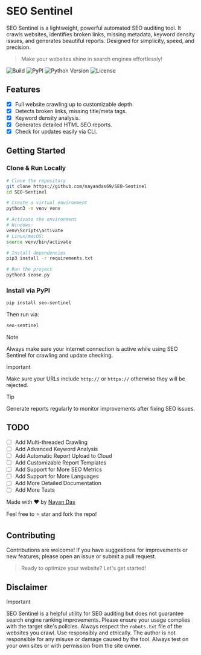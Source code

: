 # SEO Sentinel

SEO Sentinel is a lightweight, powerful automated SEO auditing tool. It crawls websites, identifies broken links, missing metadata, keyword density issues, and generates beautiful reports. Designed for simplicity, speed, and precision.

> Make your websites shine in search engines effortlessly!

![Build](https://img.shields.io/github/actions/workflow/status/nayandas69/SEO-Sentinel/publish.yml?branch=main)
![PyPI](https://img.shields.io/pypi/v/seo-sentinel)
![Python Version](https://img.shields.io/pypi/pyversions/seo-sentinel)
![License](https://img.shields.io/github/license/nayandas69/SEO-Sentinel?style=flat-square&color=blue&logo=github&logoColor=white)

## Features

- [x] Full website crawling up to customizable depth.
- [x] Detects broken links, missing title/meta tags.
- [x] Keyword density analysis.
- [x] Generates detailed HTML SEO reports.
- [x] Check for updates easily via CLI.

## Getting Started

### Clone & Run Locally

```bash
# Clone the repository
git clone https://github.com/nayandas69/SEO-Sentinel
cd SEO-Sentinel

# Create a virtual environment
python3 -m venv venv

# Activate the environment
# Windows:
venv\Scripts\activate
# Linux/macOS:
source venv/bin/activate

# Install dependencies
pip3 install -r requirements.txt

# Run the project
python3 seose.py
```

### Install via PyPI

```bash
pip install seo-sentinel
```

Then run via:

```bash
seo-sentinel
```

> [!NOTE]
> Always make sure your internet connection is active while using SEO Sentinel for crawling and update checking.

> [!IMPORTANT]
> Make sure your URLs include `http://` or `https://` otherwise they will be rejected.

> [!TIP]
> Generate reports regularly to monitor improvements after fixing SEO issues.

## TODO

- [ ] Add Multi-threaded Crawling
- [ ] Add Advanced Keyword Analysis
- [ ] Add Automatic Report Upload to Cloud
- [ ] Add Customizable Report Templates
- [ ] Add Support for More SEO Metrics
- [ ] Add Support for More Languages
- [ ] Add More Detailed Documentation
- [ ] Add More Tests

Made with ❤️ by [Nayan Das](https://nayandas69.github.io/link-in-bio)

Feel free to ⭐ star and fork the repo!

## Contributing
Contributions are welcome! If you have suggestions for improvements or new features, please open an issue or submit a pull request.

> Ready to optimize your website? Let's get started!

## Disclaimer

> [!IMPORTANT]
> SEO Sentinel is a helpful utility for SEO auditing but does not guarantee search engine ranking improvements. Please ensure your usage complies with the target site's policies.
> Always respect the `robots.txt` file of the websites you crawl.
> Use responsibly and ethically.
> The author is not responsible for any misuse or damage caused by the tool.
> Always test on your own sites or with permission from the site owner.